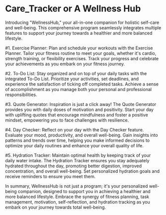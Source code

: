# Care_Tracker or A Wellness Hub
Introducing "WellnessHub," your all-in-one companion for holistic self-care and well-being. This comprehensive program seamlessly integrates multiple features to support your journey towards a healthier and more balanced lifestyle.

#1. Exercise Planner:
Plan and schedule your workouts with the Exercise Planner. Tailor your fitness routine to meet your goals, whether it's cardio, strength training, or flexibility exercises. Track your progress and celebrate your achievements as you embark on your fitness journey.

#2. To-Do List:
Stay organized and on top of your daily tasks with the integrated To-Do List. Prioritize your activities, set deadlines, and experience the satisfaction of ticking off completed tasks. Achieve a sense of accomplishment as you manage both your personal and professional responsibilities.

#3. Quote Generator:
Inspiration is just a click away! The Quote Generator provides you with daily doses of motivation and positivity. Start your day with uplifting quotes that encourage mindfulness and foster a positive mindset, empowering you to face challenges with resilience.

#4. Day Checker:
Reflect on your day with the Day Checker feature. Evaluate your mood, productivity, and overall well-being. Gain insights into patterns and trends over time, helping you make informed decisions to optimize your daily routines and enhance your overall quality of life.

#5. Hydration Tracker:
Maintain optimal health by keeping track of your daily water intake. The Hydration Tracker ensures you stay adequately hydrated throughout the day, promoting better digestion, improved concentration, and overall well-being. Set personalized hydration goals and receive reminders to ensure you meet them.

In summary, WellnessHub is not just a program; it's your personalized well-being companion, designed to support you in achieving a healthier and more balanced lifestyle. Embrace the synergy of fitness planning, task management, motivation, self-reflection, and hydration tracking as you embark on your journey towards total well-being.

